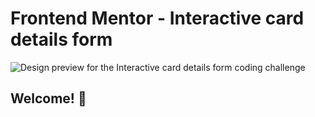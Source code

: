 # Frontend Mentor - Interactive card details form

![Design preview for the Interactive card details form coding challenge](./design/desktop-preview.jpg)

## Welcome! 👋